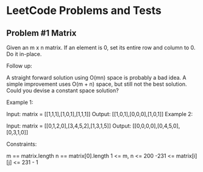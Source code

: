 # LeetCode Problems and Tests

## Problem #1 Matrix

Given an m x n matrix. If an element is 0, set its entire row and column to 0. Do it in-place.

Follow up:

A straight forward solution using O(mn) space is probably a bad idea.
A simple improvement uses O(m + n) space, but still not the best solution.
Could you devise a constant space solution?


Example 1:


Input: matrix = [[1,1,1],[1,0,1],[1,1,1]]
Output: [[1,0,1],[0,0,0],[1,0,1]]
Example 2:


Input: matrix = [[0,1,2,0],[3,4,5,2],[1,3,1,5]]
Output: [[0,0,0,0],[0,4,5,0],[0,3,1,0]]


Constraints:

m == matrix.length
n == matrix[0].length
1 <= m, n <= 200
-231 <= matrix[i][j] <= 231 - 1
